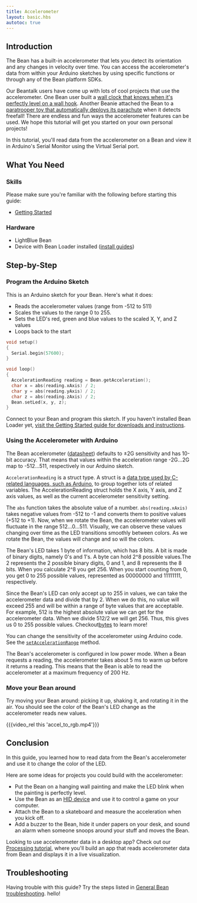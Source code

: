 ```yaml
---
title: Accelerometer
layout: basic.hbs
autotoc: true
---
```


## Introduction

The Bean has a built-in accelerometer that lets you detect its orientation and any changes in velocity over time. You can access the accelerometer's data from within your Arduino sketches by using specific functions or through any of the Bean platform SDKs.

Our Beantalk users have come up with lots of cool projects that use the accelerometer. One Bean user built a [wall clock that knows when it's perfectly level on a wall hook](#). Another Beanie attached the Bean to a [paratrooper toy that automatically deploys its parachute](#) when it detects freefall! There are endless and fun ways the accelerometer features can be used.  We hope this tutorial will get you started on your own personal projects!

In this tutorial, you'll read data from the accelerometer on a Bean and view it in Arduino's Serial Monitor using the Virtual Serial port.

## What You Need

### Skills

Please make sure you're familiar with the following before starting this guide:

* [Getting Started](#)

### Hardware

* LightBlue Bean
* Device with Bean Loader installed ([install guides](#))

## Step-by-Step

### Program the Arduino Sketch

This is an Arduino sketch for your Bean. Here's what it does:

* Reads the accelerometer values (range from -512 to 511)
* Scales the values to the range 0 to 255.
* Sets the LED's red, green and blue values to the scaled X, Y, and Z values
* Loops back to the start

```cpp
void setup()
{
  Serial.begin(57600);
}

void loop()
{
  AccelerationReading reading = Bean.getAcceleration();
  char x = abs(reading.xAxis) / 2;
  char y = abs(reading.yAxis) / 2;
  char z = abs(reading.zAxis) / 2;
  Bean.setLed(x, y, z);
}
```

Connect to your Bean and program this sketch. If you haven't installed Bean Loader yet, [visit the Getting Started guide for downloads and instructions](#).

### Using the Accelerometer with Arduino

The Bean accelerometer ([datasheet](http://ae-bst.resource.bosch.com/media/products/dokumente/bma250/bst-bma250-ds002-05.pdf)) defaults to ±2G sensitivity and has 10-bit accuracy. That means that values within the acceleration range -2G...2G map to -512...511, respectively in our Arduino sketch.

`AccelerationReading` is a struct type. A struct is a [data type used by C-related languages, such as Arduino](http://playground.arduino.cc/Code/Struct), to group together lots of related variables. The AccelerationReading struct holds the X axis, Y axis, and Z axis values, as well as the current accelerometer sensitivity setting.

The `abs` function takes the absolute value of a number. `abs(reading.xAxis)` takes negative values from -512 to -1 and converts them to positive values (+512 to +1). Now, when we rotate the Bean, the accelerometer values will fluctuate in the range 512...0...511.  Visually, we can observe these values changing over time as the LED transitions smoothly between colors. As we rotate the Bean, the values will change and so will the colors.


The Bean's LED takes 1 byte of information, which has 8 bits. A bit is made of binary digits, namely 0's and 1's. A byte can hold 2^8 possible values.The 2 represents the 2 possible binary digits, 0 and 1, and 8 represents the 8 bits. When you calculate 2^8 you get 256.  When you start counting from 0, you get 0 to 255 possible values, represented as 00000000 and 11111111, respectively.  

Since the Bean's LED can only accept up to 255 in values, we can take the accelerometer data and divide that by 2.  When we do this, no value will exceed 255 and will be within a range of byte values that are acceptable. For example, 512 is the highest absolute value we  can get for the accelerometer data.  When we divide 512/2 we will get 256. Thus, this gives us 0 to 255 possible values.  Checkout[bytes](hhttps://www.arduino.cc/en/Reference/Byte) to learn more!  

You can change the sensitivity of the accelerometer using Arduino code. See the [`setAccelerationRange`](#) method.

The Bean's accelerometer is configured in low power mode. When a Bean requests a reading, the accelerometer takes about 5 ms to warm up before it returns a reading. This means that the Bean is able to read the accelerometer at a maximum frequency of 200 Hz.

### Move your Bean around

Try moving your Bean around: picking it up, shaking it, and rotating it in the air. You should see the color of the Bean's LED change as the accelerometer reads new values.

{{{video_rel this 'accel_to_rgb.mp4'}}}

## Conclusion

In this guide, you learned how to read data from the Bean's accelerometer and use it to change the color of the LED.

Here are some ideas for projects you could build with the accelerometer:

* Put the Bean on a hanging wall painting and make the LED blink when the painting is perfectly level.
* Use the Bean as an [HID device](#) and use it to control a game on your computer.
* Attach the Bean to a skateboard and measure the acceleration when you kick off.
* Add a buzzer to the Bean, hide it under papers on your desk, and sound an alarm when someone snoops around your stuff and moves the Bean.

Looking to use accelerometer data in a desktop app? Check out our [Processing tutorial](#), where you'll build an app that reads accelerometer data from Bean and displays it in a live visualization.

## Troubleshooting

Having trouble with this guide? Try the steps listed in [General Bean troubleshooting](#).
hello!
